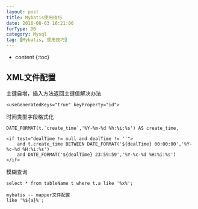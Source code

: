 ```yaml
---
layout: post
title: Mybatis使用技巧
date: 2016-08-03 16:21:00
forType: DB
category: Mysql
tag: [Mybatis, 使用技巧]
---
```


* content
{:toc}

XML文件配置
---
主键自增，插入方法返回主键值解决办法
```
<useGeneratedKeys="true" keyProperty="id">
```

时间类型字段格式化
```
DATE_FORMAT(t.`create_time`,'%Y-%m-%d %h:%i:%s') AS create_time,

<if test="dealTime != null and dealTime != ''">
	and t.create_time BETWEEN DATE_FORMAT('${dealTime} 00:00:00','%Y-%c-%d %H:%i:%s') 
	and DATE_FORMAT('${dealTime} 23:59:59','%Y-%c-%d %H:%i:%s')
</if>
```

模糊查询
```
select * from tableName t where t.a like '%x%';

mybatis -- mapper文件配置
like '%${a}%';
```